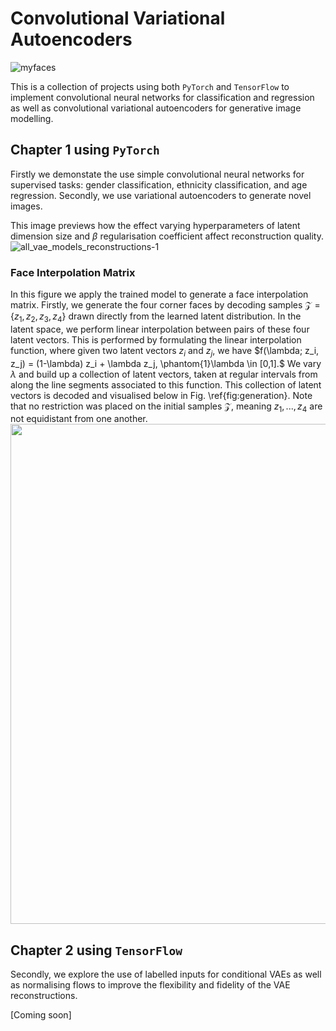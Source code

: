 # Convolutional Variational Autoencoders

![myfaces](https://user-images.githubusercontent.com/79708390/229932467-587beba8-9e70-40dc-a48f-2f1135778927.png)

This is a collection of projects using both `PyTorch` and `TensorFlow` to implement convolutional neural networks for classification and regression as well as convolutional variational autoencoders for generative image modelling.

## Chapter 1 using `PyTorch`
Firstly we demonstate the use simple convolutional neural networks for supervised tasks: gender classification, ethnicity classification, and age regression. Secondly, we use variational autoencoders to generate novel images.

This image previews how the effect varying hyperparameters of latent dimension size and $\beta$ regularisation coefficient affect reconstruction quality.
![all_vae_models_reconstructions-1](https://user-images.githubusercontent.com/79708390/229934163-b6b4dfa9-c1e5-4214-9976-c6f49f9e4cd5.png)

### Face Interpolation Matrix
In this figure we apply the trained model to generate a face interpolation matrix. Firstly, we generate the four corner faces by decoding samples $\mathcal{Z} = \{z_1, z_2, z_3, z_4\}$ drawn directly from the learned latent distribution. In the latent space, we perform linear interpolation between pairs of these four latent vectors. This is performed  by formulating the linear interpolation function, where given two latent vectors $z_i$ and $z_j$, we have $f(\lambda; z_i, z_j) = (1-\lambda) z_i + \lambda z_j, \phantom{1}\lambda \in [0,1].$ We vary $\lambda$ and build up a collection of latent vectors, taken at regular intervals from along the line segments associated to this function. This collection of latent vectors is decoded and visualised below in Fig. \ref{fig:generation}. Note that no restriction was placed on the initial samples $\mathcal{Z}$, meaning $z_1, ..., z_4$ are not equidistant from one another.
<img src="https://user-images.githubusercontent.com/79708390/229935641-4c33c68b-b5ab-463c-985a-00e05b75573c.png" height=800, width=800>


## Chapter 2 using `TensorFlow`

Secondly, we explore the use of labelled inputs for conditional VAEs as well as normalising flows to improve the flexibility and fidelity of the VAE reconstructions.

[Coming soon]
